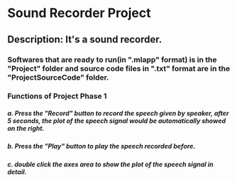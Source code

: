 # Sound Recorder Project

## Description: It's a sound recorder. 
### Softwares that are ready to run(in ".mlapp" format) is in the "Project" folder and source code files in ".txt" format are in the "ProjectSourceCode" folder.

### Functions of Project Phase 1
##### a. Press the "Record" button to record the speech given by speaker, after 5 seconds, the plot of the speech signal would be automatically showed on the right.

##### b. Press the "Play" button to play the speech recorded before.

##### c. double click the axes area to show the plot of the speech signal in detail.

